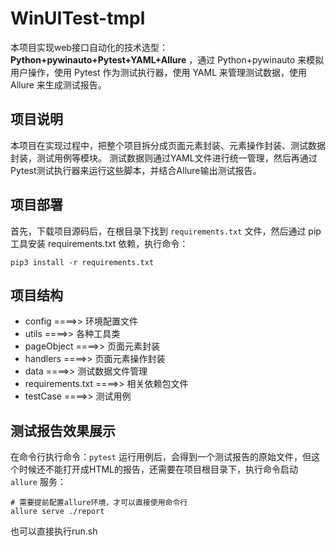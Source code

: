 # WinUITest-tmpl

本项目实现web接口自动化的技术选型：**Python+pywinauto+Pytest+YAML+Allure** ，通过 Python+pywinauto 来模拟用户操作，使用 Pytest 作为测试执行器，使用 YAML 来管理测试数据，使用 Allure 来生成测试报告。


## 项目说明

本项目在实现过程中，把整个项目拆分成页面元素封装、元素操作封装、测试数据封装，测试用例等模块。
测试数据则通过YAML文件进行统一管理，然后再通过Pytest测试执行器来运行这些脚本，并结合Allure输出测试报告。


## 项目部署

首先，下载项目源码后，在根目录下找到 ```requirements.txt``` 文件，然后通过 pip 工具安装 requirements.txt 依赖，执行命令：

```
pip3 install -r requirements.txt
```




## 项目结构

- config ====>> 环境配置文件
- utils ====>> 各种工具类
- pageObject ====>> 页面元素封装
- handlers ====>> 页面元素操作封装
- data ====>> 测试数据文件管理
- requirements.txt ====>> 相关依赖包文件
- testCase ====>> 测试用例


## 测试报告效果展示

在命令行执行命令：```pytest``` 运行用例后，会得到一个测试报告的原始文件，但这个时候还不能打开成HTML的报告，还需要在项目根目录下，执行命令启动 ```allure``` 服务：

```
# 需要提前配置allure环境，才可以直接使用命令行
allure serve ./report
```

也可以直接执行run.sh